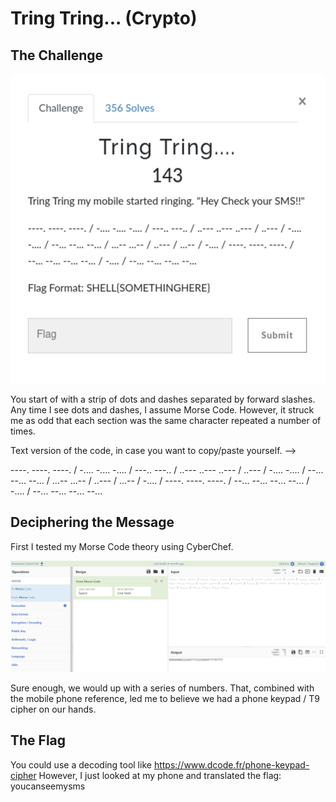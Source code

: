 # Tring Tring... (Crypto)

## The Challenge

![challenge](images/TringTringchallenge.png)

You start of with a strip of dots and dashes separated by forward slashes. Any time I see dots and dashes, I assume Morse Code. However, it struck me as odd that each section was the same character repeated a number of times.

Text version of the code, in case you want to copy/paste yourself. -->

----. ----. ----. / -.... -.... -.... / ---.. ---.. / ..--- ..--- ..--- / ..--- / -.... -.... / --... --... --... / ...-- ...-- / ..--- / ...-- / -.... / ----. ----. ----. / --... --... --... --... / -.... / --... --... --... --...

## Deciphering the Message

First I tested my Morse Code theory using CyberChef.

![cyberChef](images/cyberchef.png)

Sure enough, we would up with a series of numbers. That, combined with the mobile phone reference, led me to believe we had a phone keypad / T9 cipher on our hands.

## The Flag

You could use a decoding tool like https://www.dcode.fr/phone-keypad-cipher However, I just looked at my phone and translated the flag: youcanseemysms